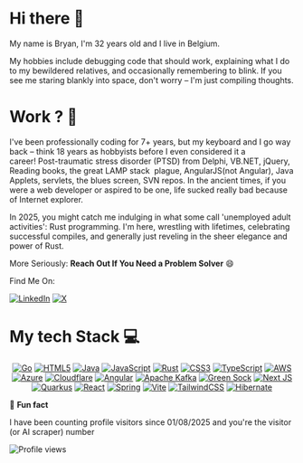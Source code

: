 

# Hi there 👋

My name is Bryan, I'm 32 years old and I live in Belgium.

My hobbies include debugging code that should work, explaining what I do to my bewildered relatives, and occasionally remembering to blink. If you see me staring blankly into space, don't worry – I'm just compiling thoughts.

# Work ? 🤝

I've been professionally coding for 7+ years, but my keyboard and I go way back – think 18 years as hobbyists before I even considered it a career! Post-traumatic stress disorder (PTSD) from Delphi, VB.NET, jQuery, Reading books, the great LAMP stack  plague, AngularJS(not Angular), Java Applets, servlets, the blues screen, SVN repos. In the ancient times, if you were a web developer or aspired to be one, life sucked really bad because of Internet explorer.

In 2025, you might catch me indulging in what some call 'unemployed adult activities': Rust programming. I'm here, wrestling with lifetimes, celebrating successful compiles, and generally just reveling in the sheer elegance and power of Rust.

More Seriously: **Reach Out If You Need a Problem Solver** 😄

Find Me On:

[![LinkedIn](https://img.shields.io/badge/LinkedIn-black.svg?style=for-the-badge&logo=linkedin&logoColor=white)](https://linkedin.com/in/bryan-maina)
[![X](https://img.shields.io/badge/X-black.svg?style=for-the-badge&logo=X&logoColor=white)](https://x.com/binarymaan)


<!--
**bryanmaina/bryanmaina** is a ✨ _special_ ✨ repository because its `README.md` (this file) appears on your GitHub profile.

Here are some ideas to get you started:

- 🔭 I’m currently working on ...
- 🌱 I’m currently learning ...
- 👯 I’m looking to collaborate on ...
- 🤔 I’m looking for help with ...
- 💬 Ask me about ...
- 📫 How to reach me: ...
- 😄 Pronouns: ...
- ⚡ Fun fact: ...
-->


# My tech Stack 💻

<div align="center">

[![Go](https://img.shields.io/badge/go-black.svg?style=for-the-badge&logo=go&logoColor=white)](https://go.dev/)
[![HTML5](https://img.shields.io/badge/html5-black.svg?style=for-the-badge&logo=html5&logoColor=white)](https://html.spec.whatwg.org/multipage/introduction.html)
[![Java](https://img.shields.io/badge/java-59666C.svg?style=for-the-badge&logo=openjdk&logoColor=white)](https://www.java.com/en/)
[![JavaScript](https://img.shields.io/badge/javascript-%23323330.svg?style=for-the-badge&logo=javascript&logoColor=%23F7DF1E)](https://www.javascript.com/)
[![Rust](https://img.shields.io/badge/rust-white.svg?style=for-the-badge&logo=rust&logoColor=%23F46800)](https://www.rust-lang.org/)
[![CSS3](https://img.shields.io/badge/css3-black.svg?style=for-the-badge&logo=css3&logoColor=white)](https://www.w3.org/Style/CSS/Overview.en.html)
[![TypeScript](https://img.shields.io/badge/typescript-%23007ACC.svg?style=for-the-badge&logo=typescript&logoColor=white)](https://www.typescriptlang.org/)
[![AWS](https://img.shields.io/badge/AWS-black.svg?style=for-the-badge&logo=amazon-aws&logoColor=white)](https://aws.amazon.com/)
[![Azure](https://img.shields.io/badge/azure-black.svg?style=for-the-badge&logo=microsoftazure&logoColor=white)](https://azure.microsoft.com/en-us/)
[![Cloudflare](https://img.shields.io/badge/Cloudflare-black?style=for-the-badge&logo=Cloudflare&logoColor=white)](https://www.cloudflare.com/fr-fr/)
[![Angular](https://img.shields.io/badge/angular-black.svg?style=for-the-badge&logo=angular&logoColor=white)](https://angular.dev/)
[![Apache Kafka](https://img.shields.io/badge/Apache%20Kafka-000?style=for-the-badge&logo=apachekafka)](https://kafka.apache.org/)
[![Green Sock](https://img.shields.io/badge/green%20sock-black?style=for-the-badge&logo=greensock&logoColor=white)](https://gsap.com/)
[![Next JS](https://img.shields.io/badge/Next-black?style=for-the-badge&logo=next.js&logoColor=white)](https://nextjs.org/)
[![Quarkus](https://img.shields.io/badge/quarkus-black.svg?style=for-the-badge&logo=quarkus&logoColor=white)](https://quarkus.io/)
[![React](https://img.shields.io/badge/react-black.svg?style=for-the-badge&logo=react&logoColor=%2361DAFB)](https://react.dev/)
[![Spring](https://img.shields.io/badge/spring-%236DB33F.svg?style=for-the-badge&logo=spring&logoColor=white)](https://spring.io/)
[![Vite](https://img.shields.io/badge/vite-black.svg?style=for-the-badge&logo=vite&logoColor=white)](https://vite.dev/)
[![TailwindCSS](https://img.shields.io/badge/tailwindcss-black.svg?style=for-the-badge&logo=tailwind-css&logoColor=white)](https://tailwindcss.com/)
[![Hibernate](https://img.shields.io/badge/Hibernate-black?style=for-the-badge&logo=Hibernate&logoColor=white)](https://hibernate.org/)

</div>

👯 **Fun fact**

I have been counting profile visitors since 01/08/2025 and you're the visitor (or AI scraper) number 

![Profile views](https://counter.kuber.studio/bryanmaina/hacker/count.svg)


